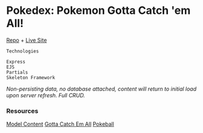 # Pokedex: Pokemon Gotta Catch 'em All!

[Repo](https://github.com/cwithac/pokedex) + [Live Site](https://pokemon-catchemall.herokuapp.com/)

```
Technologies

Express
EJS
Partials
Skeleton Framework

```

_Non-persisting data, no database attached, content will return to initial load upon server refresh. Full CRUD._

### Resources

[Model Content](https://pokemondb.net/pokedex)
[Gotta Catch Em All](https://en.wikipedia.org/wiki/Gotta_Catch_%27Em_All)
[Pokeball](https://pixabay.com/photo-1513925/)
